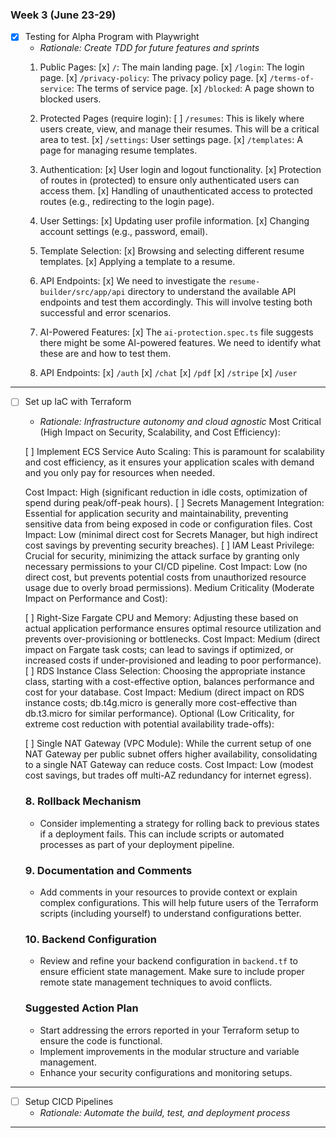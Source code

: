 ### Week 3 (June 23-29)

- [x] Testing for Alpha Program with Playwright
  - *Rationale: Create TDD for future features and sprints*
  1. Public Pages:
    [x]   `/`: The main landing page.
    [x]   `/login`: The login page.
    [x]   `/privacy-policy`: The privacy policy page.
    [x]   `/terms-of-service`: The terms of service page.
    [x]   `/blocked`: A page shown to blocked users.
  2. Protected Pages (require login):
    [ ]   `/resumes`: This is likely where users create, view, and manage their resumes. This will be a critical area to test.
    [x]   `/settings`: User settings page.
    [x]   `/templates`: A page for managing resume templates.
  3. Authentication:
    [x]   User login and logout functionality.
    [x]   Protection of routes in (protected) to ensure only authenticated users can access them.
    [x]   Handling of unauthenticated access to protected routes (e.g., redirecting to the login page).

  5.   User Settings:
    [x]   Updating user profile information.
    [x]   Changing account settings (e.g., password, email).
  6.   Template Selection:
    [x]   Browsing and selecting different resume templates.
    [x]   Applying a template to a resume.
  7.   API Endpoints:
    [x]   We need to investigate the `resume-builder/src/app/api` directory to understand the available API endpoints and test them accordingly. This will involve testing both successful and error scenarios.
  8.   AI-Powered Features:
    [x]   The `ai-protection.spec.ts` file suggests there might be some AI-powered features. We need to identify what these are and how to test them.
  9. API Endpoints:
    [x]   `/auth`
    [x]   `/chat`
    [x]   `/pdf`
    [x]   `/stripe`
    [x]   `/user`
---

- [ ] Set up IaC with Terraform
  - *Rationale: Infrastructure autonomy and cloud agnostic*
  Most Critical (High Impact on Security, Scalability, and Cost Efficiency):

  [ ] Implement ECS Service Auto Scaling:  This is paramount for scalability and cost efficiency, as it ensures your application scales with demand and you only pay for resources when needed.

  Cost Impact: High (significant reduction in idle costs, optimization of spend during peak/off-peak hours).
  [ ] Secrets Management Integration:  Essential for application security and maintainability, preventing sensitive data from being exposed in code or configuration files.
  Cost Impact: Low (minimal direct cost for Secrets Manager, but high indirect cost savings by preventing security breaches).
  [ ] IAM Least Privilege: Crucial for security, minimizing the attack surface by granting only necessary permissions to your CI/CD pipeline.
  Cost Impact: Low (no direct cost, but prevents potential costs from unauthorized resource usage due to overly broad permissions).
  Medium Criticality (Moderate Impact on Performance and Cost):

  [ ] Right-Size Fargate CPU and Memory:  Adjusting these based on actual application performance ensures optimal resource utilization and prevents over-provisioning or bottlenecks.
  Cost Impact: Medium (direct impact on Fargate task costs; can lead to savings if optimized, or increased costs if under-provisioned and leading to poor performance).
  [ ] RDS Instance Class Selection:  Choosing the appropriate instance class, starting with a cost-effective option, balances performance and cost for your database.
  Cost Impact: Medium (direct impact on RDS instance costs; db.t4g.micro is generally more cost-effective than db.t3.micro for similar performance).
  Optional (Low Criticality, for extreme cost reduction with potential availability trade-offs):

  [ ] Single NAT Gateway (VPC Module):  While the current setup of one NAT Gateway per public subnet offers higher availability, consolidating to a single NAT Gateway can reduce costs.
  Cost Impact: Low (modest cost savings, but trades off multi-AZ redundancy for internet egress).




  ### 8. **Rollback Mechanism**
  - Consider implementing a strategy for rolling back to previous states if a deployment fails. This can include scripts or automated processes as part of your deployment pipeline.

  ### 9. **Documentation and Comments**
  - Add comments in your resources to provide context or explain complex configurations. This will help future users of the Terraform scripts (including yourself) to understand configurations better.

  ### 10. **Backend Configuration**
  - Review and refine your backend configuration in `backend.tf` to ensure efficient state management. Make sure to include proper remote state management techniques to avoid conflicts.

  ### Suggested Action Plan
  - Start addressing the errors reported in your Terraform setup to ensure the code is functional.
  - Implement improvements in the modular structure and variable management.
  - Enhance your security configurations and monitoring setups.
---

- [ ] Setup CICD Pipelines
  - *Rationale: Automate the build, test, and deployment process*
---
